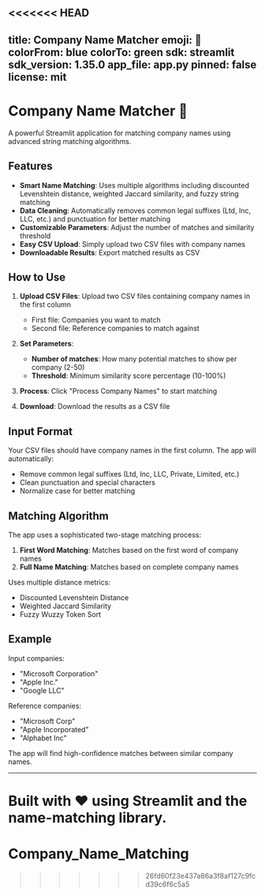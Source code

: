 <<<<<<< HEAD
---
title: Company Name Matcher
emoji: 🏢
colorFrom: blue
colorTo: green
sdk: streamlit
sdk_version: 1.35.0
app_file: app.py
pinned: false
license: mit
---

# Company Name Matcher 🏢

A powerful Streamlit application for matching company names using advanced string matching algorithms.

## Features

- **Smart Name Matching**: Uses multiple algorithms including discounted Levenshtein distance, weighted Jaccard similarity, and fuzzy string matching
- **Data Cleaning**: Automatically removes common legal suffixes (Ltd, Inc, LLC, etc.) and punctuation for better matching
- **Customizable Parameters**: Adjust the number of matches and similarity threshold
- **Easy CSV Upload**: Simply upload two CSV files with company names
- **Downloadable Results**: Export matched results as CSV

## How to Use

1. **Upload CSV Files**: Upload two CSV files containing company names in the first column
   - First file: Companies you want to match
   - Second file: Reference companies to match against

2. **Set Parameters**:
   - **Number of matches**: How many potential matches to show per company (2-50)
   - **Threshold**: Minimum similarity score percentage (10-100%)

3. **Process**: Click "Process Company Names" to start matching

4. **Download**: Download the results as a CSV file

## Input Format

Your CSV files should have company names in the first column. The app will automatically:
- Remove common legal suffixes (Ltd, Inc, LLC, Private, Limited, etc.)
- Clean punctuation and special characters
- Normalize case for better matching

## Matching Algorithm

The app uses a sophisticated two-stage matching process:
1. **First Word Matching**: Matches based on the first word of company names
2. **Full Name Matching**: Matches based on complete company names

Uses multiple distance metrics:
- Discounted Levenshtein Distance
- Weighted Jaccard Similarity
- Fuzzy Wuzzy Token Sort

## Example

Input companies:
- "Microsoft Corporation"
- "Apple Inc."
- "Google LLC"

Reference companies:
- "Microsoft Corp"
- "Apple Incorporated"
- "Alphabet Inc"

The app will find high-confidence matches between similar company names.

---

Built with ❤️ using Streamlit and the name-matching library.
=======
# Company_Name_Matching
>>>>>>> 26fd60f23e437a86a3f8af127c9fcd39c6f6c5a5
